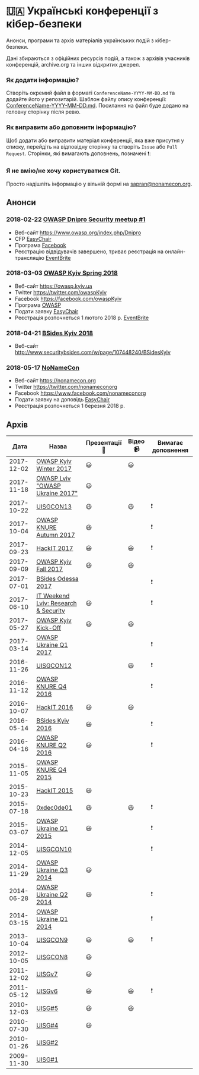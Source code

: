 # 🇺🇦 Українські конференції з кібер-безпеки
Анонси, програми та архів матеріалів українських подій з кібер-безпеки.

Дані збираються з офіційних ресурсів подій, а також з архівів учасників конференцій, archive.org та інших відкритих джерел.

### Як додати інформацію? 
Створіть окремий файл в форматі `ConferenceName-YYYY-MM-DD.md` та додайте його у репозитарій. Шаблон файлу опису конференції: [ConferenceName-YYYY-MM-DD.md](ConferenceName-YYYY-MM-DD.md). Посилання на файл буде додано на головну сторінку після ревю.

### Як виправити або доповнити інформацію?
Щоб додати або виправити матеріал конференції, яка вже присутня у списку, перейдіть на відповідну сторінку та створіть `Issue` або `Pull Request`. Сторінки, які вимагають доповнень, позначені :exclamation::

### Я не вмію/не хочу користуватися Git.
Просто надішліть інформацію у вільній формі на sapran@nonamecon.org.

## Анонси
### 2018-02-22	[OWASP Dnipro Security meetup #1](https://www.owasp.org/index.php/Dnipro)
- Веб-сайт https://www.owasp.org/index.php/Dnipro
- CFP [EasyChair](https://easychair.org/cfp/od_sm1_2018)
- Програма [Facebook](https://www.facebook.com/events/390549114729552/)
- Реєстрацію відвідувачів завершено, триває реєстрація на онлайн-трансляцію [EventBrite](https://www.eventbrite.com/e/owasp-dnipro-security-meetup-1-tickets-41684751213)

### 2018-03-03	[OWASP Kyiv Spring 2018](https://www.owasp.org/index.php/Kyiv)
- Веб-сайт https://owasp.kyiv.ua
- Twitter https://twitter.com/owaspKyiv
- Facebook https://facebook.com/owaspKyiv
- Програма [OWASP](https://www.owasp.org/index.php/Kyiv#tab=Future_Events)
- Подати заявку [EasyChair](https://easychair.org/cfp/OK-Q1-2018)
- Реєстрація розпочнеться 1 лютого 2018 р. [EventBrite](https://www.eventbrite.com/e/owasp-kyiv-meetup-spring-2018-tickets-41664807561)

### 2018-04-21	[BSides Kyiv 2018](https://securitybsides.org.ua)
- Веб-сайт http://www.securitybsides.com/w/page/107448240/BSidesKyiv

### 2018-05-17	[NoNameCon](https://nonamecon.org)
- Веб-сайт https://nonamecon.org
- Twitter https://twitter.com/nonameconorg
- Facebook https://www.facebook.com/nonameconorg
- Подати заявку на доповідь [EasyChair](https://easychair.org/cfp/NNC2018)
- Реєстрація розпочнеться 1 березня 2018 р.

## Архів
|Дата|Назва|Презентації:open_file_folder:|Відео:video_camera:|Вимагає доповнення|
|---|---|---|---|---|
|2017-12-02|[OWASP Kyiv Winter 2017](events/2017-12-02-owaspkyiv.md)|:smiley:|:smiley:
|2017-11-18|[OWASP Lviv "OWASP Ukraine 2017"](events/2017-11-18-owasplviv.md)|:smiley:
|2017-10-22|[UISGCON13](events/2017-10-22-uisgcon13.md)|:smiley:|:smiley:|:exclamation:
|2017-10-04|[OWASP KNURE Autumn 2017](events/2017-10-04-owaspknure.md)|:smiley:||:exclamation:
|2017-09-23|[HackIT 2017](events/2017-09-23-hackit.md)|:smiley:|:smiley:|:exclamation:
|2017-09-09|[OWASP Kyiv Fall 2017](events/2017-09-09-owaspkyiv.md)|:smiley:|:smiley:
|2017-07-01|[BSides Odessa 2017](events/2017-07-01-bsidesodessa.md)|||:exclamation:
|2017-06-10|[IT Weekend Lviv: Research & Security](events/2017-06-10-itweekendlviv.md)|:smiley:||:exclamation:
|2017-05-27|[OWASP Kyiv Kick-Off](events/2017-05-27-owaspkyiv.md)|:smiley:|:smiley:
|2017-03-14|[OWASP Ukraine Q1 2017](events/2017-03-14-owaspukraine.md)|||:exclamation:
|2016-11-26|[UISGCON12](events/2016-11-26-uisgcon12.md)||:smiley:|:exclamation:
|2016-11-12|[OWASP KNURE Q4 2016](events/2016-11-12-owaspknure.md)|||:exclamation:
|2016-10-07|[HackIT 2016](events/2016-10-07-hackit.md)|:smiley:|:smiley:
|2016-05-14|[BSides Kyiv 2016](events/2016-05-14-bsideskyiv.md)|:smiley:||:exclamation:
|2016-04-16|[OWASP KNURE Q2 2016](events/2016-04-16-owaspknure.md)|:smiley:||:exclamation:
|2015-11-05|[OWASP KNURE Q4 2015](events/2015-11-05-owaspknure.md)|
|2015-10-23|[HackIT 2015](events/2015-10-23-hackit.md)|:smiley:
|2015-07-18|[0xdec0de01](events/2015-07-18-0xdec0de01.md)|:smiley:|:smiley:|:exclamation:
|2015-03-07|[OWASP Ukraine Q1 2015](events/2015-03-07-owaspukraine.md)|:smiley:||:exclamation:
|2014-12-05|[UISGCON10](events/2014-12-05-uisgcon10.md)|||:exclamation:
|2014-11-29|[OWASP Ukraine Q3 2014](events/2014-11-29-owaspukraine.md)|:smiley:
|2014-06-28|[OWASP Ukraine Q2 2014](events/2014-06-28-owaspukraine.md)|:smiley:||:exclamation:
|2014-03-15|[OWASP Ukraine Q1 2014](events/2014-03-15-owaspukraine.md)|||:exclamation:
|2013-10-04|[UISGCON9](events/2013-10-04-uisgcon9.md)|:smiley:|:smiley:|:exclamation:
|2012-10-05|[UISGCON8](events/2012-10-05-uisgcon8.md)|:smiley:
|2011-12-02|[UISGv7](events/2011-12-02-uisg7.md)|:smiley:
|2011-05-12|[UISGv6](events/2011-05-12-uisg6.md)|:smiley:|:smiley:|:exclamation:
|2010-12-03|[UISG#5](events/2010-12-03-uisg5.md)|:smiley:|:smiley:
|2010-07-30|[UISG#4](events/2010-07-30-uisg4.md)|:smiley:
|2010-01-26|[UISG#2](events/2010-01-26-uisg2.md)|
|2009-11-30|[UISG#1](events/2009-11-30-uisg1.md)|